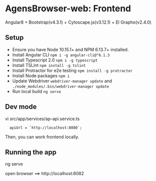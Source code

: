 # AgensBrowser-web: Frontend

Angular8 + Bootstrap(v4.3.1) + Cytoscape.js(v3.12.1) + El Grapho(v2.4.0)

## Setup

* Ensure you have Node 10.15.1+ and NPM 6.13.7+ installed.
* Install Angular CLI `npm i -g angular-cli@^6.1.3`
* Install Typescript 2.0 `npm i -g typescript`
* Install TSLint `npm install -g tslint`
* Install Protractor for e2e testing `npm install -g protractor`
* Install Node packages `npm i`
* Update Webdriver `webdriver-manager update` and `./node_modules/.bin/webdriver-manager update`
* Run local build `ng serve`

## Dev mode

vi src/app/services/ap-api.service.ts
```
  apiUrl = `http://localhost:8080`;
```

Then, you can work frontend locally.

## Running the app

ng serve

open browser ==> http://localhost:8082
